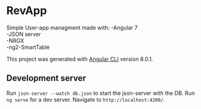 # RevApp

Simple User-app managment made with: 
-Angular 7 <br />
-JSON server <br />
-NRGX <br />
-ng2-SmartTable <br />

This project was generated with [Angular CLI](https://github.com/angular/angular-cli) version 8.0.1.

## Development server

Run `json-server --watch db.json` to start the json-server with the DB.
Run `ng serve` for a dev server. Navigate to `http://localhost:4200/`.

